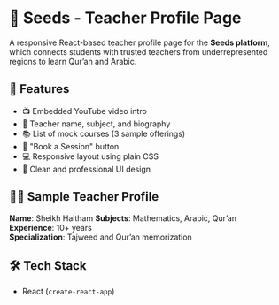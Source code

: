 # 🌱 Seeds - Teacher Profile Page

A responsive React-based teacher profile page for the **Seeds platform**, which connects students with trusted teachers from underrepresented regions to learn Qur’an and Arabic.

## 🚀 Features

- 📺 Embedded YouTube video intro
- 👤 Teacher name, subject, and biography
- 📚 List of mock courses (3 sample offerings)
- 📅 "Book a Session" button
- 💻 Responsive layout using plain CSS
- 🎨 Clean and professional UI design


## 🧑‍🏫 Sample Teacher Profile

**Name**: Sheikh Haitham
**Subjects**: Mathematics, Arabic, Qur’an  
**Experience**: 10+ years  
**Specialization**: Tajweed and Qur’an memorization  

## 🛠️ Tech Stack

- React (`create-react-app`)
